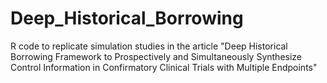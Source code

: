 # Deep_Historical_Borrowing
R code to replicate simulation studies in the article "Deep Historical Borrowing Framework to Prospectively and Simultaneously Synthesize Control Information in Confirmatory Clinical Trials with Multiple Endpoints"
